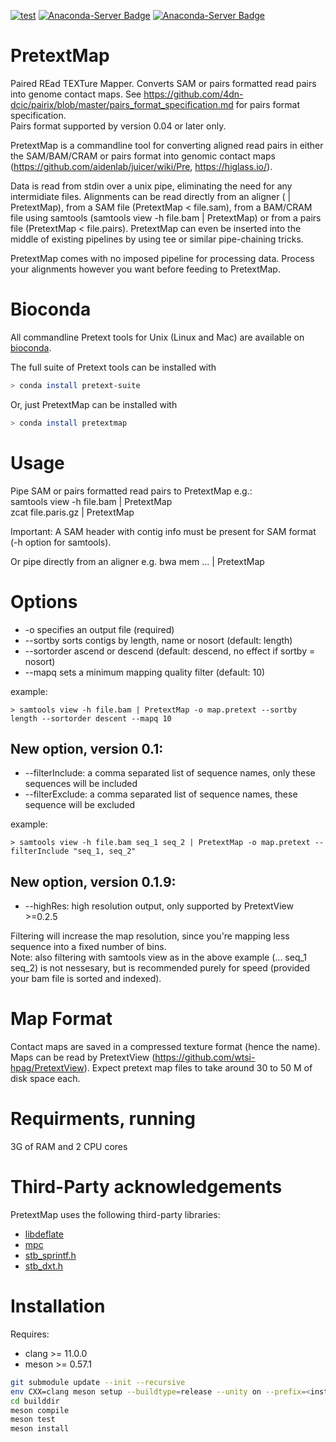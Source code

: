[![test](https://github.com/wtsi-hpag/PretextMap/actions/workflows/test.yml/badge.svg)](https://github.com/wtsi-hpag/PretextMap/actions/workflows/test.yml)
[![Anaconda-Server Badge](https://anaconda.org/bioconda/pretext-suite/badges/installer/conda.svg)](https://conda.anaconda.org/bioconda)
[![Anaconda-Server Badge](https://anaconda.org/bioconda/pretextmap/badges/downloads.svg)](https://anaconda.org/bioconda/pretextmap)
# PretextMap
Paired REad TEXTure Mapper. Converts SAM or pairs formatted read pairs into genome contact maps. See https://github.com/4dn-dcic/pairix/blob/master/pairs_format_specification.md for pairs format specification.<br/>
Pairs format supported by version 0.04 or later only.

PretextMap is a commandline tool for converting aligned read pairs in either the SAM/BAM/CRAM or pairs format into genomic contact maps (https://github.com/aidenlab/juicer/wiki/Pre, https://higlass.io/).

Data is read from stdin over a unix pipe, eliminating the need for any intermidiate files. Alignments can be read directly from an aligner (<aligner> | PretextMap), from a SAM file (PretextMap < file.sam), from a BAM/CRAM file using samtools (samtools view -h file.bam | PretextMap) or from a pairs file (PretextMap < file.pairs). PretextMap can even be inserted into the middle of existing pipelines by using tee or similar pipe-chaining tricks.

PretextMap comes with no imposed pipeline for processing data. Process your alignments however you want before feeding to PretextMap.

# Bioconda
All commandline Pretext tools for Unix (Linux and Mac) are available on [bioconda](https://bioconda.github.io/).<br/>

The full suite of Pretext tools can be installed with
```sh
> conda install pretext-suite
```
Or, just PretextMap can be installed with
```sh
> conda install pretextmap
```

# Usage
Pipe SAM or pairs formatted read pairs to PretextMap e.g.:<br/>
samtools view -h file.bam | PretextMap<br/>
zcat file.paris.gz | PretextMap<br/>

Important: A SAM header with contig info must be present for SAM format (-h option for samtools).<br/>

Or pipe directly from an aligner e.g. bwa mem ... | PretextMap<br/>

# Options
* -o specifies an output file (required)<br/>
* --sortby sorts contigs by length, name or nosort (default: length)<br/>
* --sortorder ascend or descend (default: descend, no effect if sortby = nosort)<br/>
* --mapq sets a minimum mapping quality filter (default: 10)<br/>

example:<br/>
```
> samtools view -h file.bam | PretextMap -o map.pretext --sortby length --sortorder descent --mapq 10
```

## New option, version 0.1:<br/>
* --filterInclude: a comma separated list of sequence names, only these sequences will be included<br/>
* --filterExclude: a comma separated list of sequence names, these sequence will be excluded<br/>

example:<br/>
```
> samtools view -h file.bam seq_1 seq_2 | PretextMap -o map.pretext --filterInclude "seq_1, seq_2"
```

## New option, version 0.1.9:<br/>
* --highRes: high resolution output, only supported by PretextView >=0.2.5

Filtering will increase the map resolution, since you're mapping less sequence into a fixed number of bins.<br/>
Note: also filtering with samtools view as in the above example (... seq_1 seq_2) is not nessesary, but is recommended purely for speed (provided your bam file is sorted and indexed).

# Map Format
Contact maps are saved in a compressed texture format (hence the name). Maps can be read by PretextView (https://github.com/wtsi-hpag/PretextView). Expect pretext map files to take around 30 to 50 M of disk space each.

# Requirments, running
3G of RAM and 2 CPU cores

# Third-Party acknowledgements
PretextMap uses the following third-party libraries:<br/>
* [libdeflate](https://github.com/ebiggers/libdeflate)<br/>
* [mpc](https://github.com/orangeduck/mpc)<br/>
* [stb_sprintf.h](https://github.com/nothings/stb/blob/master/stb_sprintf.h)<br/>
* [stb_dxt.h](https://github.com/nothings/stb/blob/master/stb_dxt.h)

# Installation
Requires:
* clang >= 11.0.0
* meson >= 0.57.1
```bash
git submodule update --init --recursive
env CXX=clang meson setup --buildtype=release --unity on --prefix=<installation prefix> builddir
cd builddir
meson compile
meson test
meson install
```
